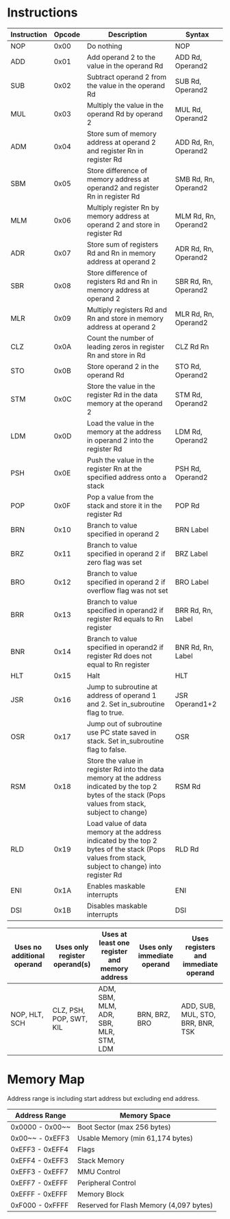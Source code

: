 # Instructions


| Instruction | Opcode | Description                                                                                                                                              | Syntax                |
|-------------|--------|----------------------------------------------------------------------------------------------------------------------------------------------------------|-----------------------|
| NOP         | 0x00   | Do nothing                                                                                                                                               | NOP                   |
| ADD         | 0x01   | Add operand 2 to the value in the operand Rd                                                                                                             | ADD Rd, Operand2      |
| SUB         | 0x02   | Subtract operand 2 from the value in the operand Rd                                                                                                      | SUB Rd, Operand2      |
| MUL         | 0x03   | Multiply the value in the operand Rd by operand 2                                                                                                        | MUL Rd, Operand2      |
| ADM         | 0x04   | Store sum of memory address at operand 2 and register Rn in register Rd                                                                                  | ADD Rd, Rn, Operand2  |
| SBM         | 0x05   | Store difference of memory address at operand2 and register Rn in register Rd                                                                            | SMB Rd, Rn, Operand2  |
| MLM         | 0x06   | Multiply register Rn by memory address at operand 2 and store in register Rd                                                                             | MLM Rd, Rn, Operand2  |
| ADR         | 0x07   | Store sum of registers Rd and Rn in memory address at operand 2                                                                                          | ADR Rd, Rn, Operand2  |
| SBR         | 0x08   | Store difference of registers Rd and Rn in memory address at operand 2                                                                                   | SBR Rd, Rn, Operand2  |
| MLR         | 0x09   | Multiply registers Rd and Rn and store in memory address at operand 2                                                                                    | MLR Rd, Rn, Operand2  |
| CLZ         | 0x0A   | Count the number of leading zeros in register Rn and store in Rd                                                                                         | CLZ Rd Rn             |
| STO         | 0x0B   | Store operand 2 in the operand Rd                                                                                                                        | STO Rd, Operand2      |
| STM         | 0x0C   | Store the value in the register Rd in the data memory at the operand 2                                                                                   | STM Rd, Operand2      |
| LDM         | 0x0D   | Load the value in the memory at the address in operand 2 into the register Rd                                                                            | LDM Rd, Operand2      |
| PSH         | 0x0E   | Push the value in the register Rn at the specified address onto a stack                                                                                  | PSH Rd, Operand2      |
| POP         | 0x0F   | Pop a value from the stack and store it in the register Rd                                                                                               | POP Rd                |
| BRN         | 0x10   | Branch to value specified in operand 2                                                                                                                   | BRN Label             |
| BRZ         | 0x11   | Branch to value specified in operand 2 if zero flag was set                                                                                              | BRZ Label             |
| BRO         | 0x12   | Branch to value specified in operand 2 if overflow flag was not set                                                                                      | BRO Label             |
| BRR         | 0x13   | Branch to value specified in operand2 if register Rd equals to Rn register                                                                               | BRR Rd, Rn, Label     |
| BNR         | 0x14   | Branch to value specified in operand2 if register Rd does not equal to Rn register                                                                       | BNR Rd, Rn, Label     |
| HLT         | 0x15   | Halt                                                                                                                                                     | HLT                   |
| JSR         | 0x16   | Jump to subroutine at address of operand 1 and 2. Set in_subroutine flag to true.                                                                        | JSR Operand1+2        |
| OSR         | 0x17   | Jump out of subroutine use PC state saved in stack. Set in_subroutine flag to false.                                                                     | OSR                   |
| RSM         | 0x18   | Store the value in register Rd into the data memory at the address indicated by the top 2 bytes of the stack (Pops values from stack, subject to change) | RSM Rd                |
| RLD         | 0x19   | Load value of data memory at the address indicated by the top 2 bytes of the stack (Pops values from stack, subject to change) into register Rd          | RLD Rd                |
| ENI         | 0x1A   | Enables maskable interrupts                                                                                                                              | ENI                   |
| DSI         | 0x1B   | Disables maskable interrupts                                                                                                                             | DSI                   |


| Uses no additional operand | Uses only register operand(s) | Uses at least one register and memory address | Uses only immediate operand | Uses registers and immediate operand |
|----------------------------|-------------------------------|-----------------------------------------------|-----------------------------|--------------------------------------|
| NOP, HLT, SCH              | CLZ, PSH, POP, SWT, KIL       | ADM, SBM, MLM, ADR, SBR, MLR, STM, LDM        | BRN, BRZ, BRO               | ADD, SUB, MUL, STO, BRR, BNR, TSK    |


# Memory Map
Address range is including start address but excluding end address.

| Address Range   | Memory Space                            |
|-----------------|-----------------------------------------|
| 0x0000 - 0x00~~ | Boot Sector (max 256 bytes)             |
| 0x00~~ - 0xEFF3 | Usable Memory (min 61,174 bytes)        |
| 0xEFF3 - 0xEFF4 | Flags                                   |
| 0xEFF4 - 0xEFF3 | Stack Memory                            |
| 0xEFF3 - 0xEFF7 | MMU Control                             |
| 0xEFF7 - 0xEFFF | Peripheral Control                      |
| 0xEFFF - 0xEFFF | Memory Block                            |
| 0xF000 - 0xFFFF | Reserved for Flash Memory (4,097 bytes) |